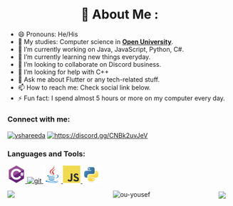 <h1 align="center">💫 About Me :</h1>

- 😄 Pronouns: He/His
- :closed_book: My studies: Computer science in **[Open University](https://www.open.ac.uk/)**.
- 🔭 I’m currently working on Java, JavaScript, Python, C#.
- 🌱 I’m currently learning new things everyday.
- 👯 I’m looking to collaborate on Discord business.
- 🤔 I’m looking for help with C++
- 💬 Ask me about Flutter or any tech-related stuff.
- 📫 How to reach me: Check social link below.
- ⚡ Fun fact: I spend almost 5 hours or more on my computer every day.

<h3 align="left">Connect with me:</h3>
<p align="left">
<a href="https://instagram.com/yshareeda" target="blank"><img align="center" src="https://raw.githubusercontent.com/rahuldkjain/github-profile-readme-generator/master/src/images/icons/Social/instagram.svg" alt="yshareeda" height="30" width="40" /></a>
<a href="https://discord.gg/https://discord.gg/CNBk2uvJeV" target="blank"><img align="center" src="https://raw.githubusercontent.com/rahuldkjain/github-profile-readme-generator/master/src/images/icons/Social/discord.svg" alt="https://discord.gg/CNBk2uvJeV" height="30" width="40" /></a>
</p>

<h3 align="left">Languages and Tools:</h3>
<p align="left"> <a href="https://www.w3schools.com/cs/" target="_blank" rel="noreferrer"> <img src="https://raw.githubusercontent.com/devicons/devicon/master/icons/csharp/csharp-original.svg" alt="csharp" width="40" height="40"/> </a> <a href="https://git-scm.com/" target="_blank" rel="noreferrer"> <img src="https://www.vectorlogo.zone/logos/git-scm/git-scm-icon.svg" alt="git" width="40" height="40"/> </a> <a href="https://www.java.com" target="_blank" rel="noreferrer"> <img src="https://raw.githubusercontent.com/devicons/devicon/master/icons/java/java-original.svg" alt="java" width="40" height="40"/> </a> <a href="https://developer.mozilla.org/en-US/docs/Web/JavaScript" target="_blank" rel="noreferrer"> <img src="https://raw.githubusercontent.com/devicons/devicon/master/icons/javascript/javascript-original.svg" alt="javascript" width="40" height="40"/> </a> <a href="https://www.python.org" target="_blank" rel="noreferrer"> <img src="https://raw.githubusercontent.com/devicons/devicon/master/icons/python/python-original.svg" alt="python" width="40" height="40"/> </a> </p>

<p><img align="center" src="https://github-readme-stats.vercel.app/api?username=OU-Yousef&show_icons=true&theme=radical" />
  
<img align="left" width="47%" src="https://github-readme-stats.vercel.app/api/top-langs/?username=OU-Yousef&layout=compact" />

<img align="left" width="47%" src="https://github-readme-streak-stats.herokuapp.com/?user=ou-yousef&" alt="ou-yousef" />
